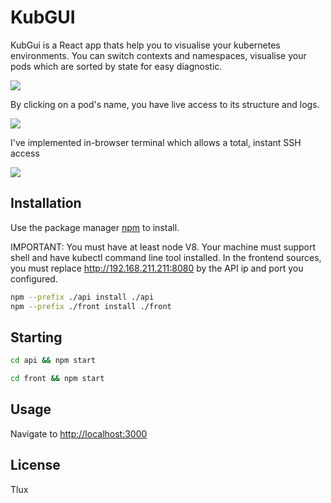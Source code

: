 # KubGUI

KubGui is a React app thats help you to visualise your kubernetes environments.
You can switch contexts and namespaces, visualise your pods which are sorted by state for easy diagnostic.

![](https://i.imgur.com/P6Qg7tK.png)


By clicking on a pod's name, you have live access to its structure and logs.

![](https://i.imgur.com/dMvKFPu.png)

I've implemented in-browser terminal which allows a total, instant SSH access

![](https://i.imgur.com/yRBXqhj.png)

## Installation

Use the package manager [npm](http://npmjs.com) to install.

IMPORTANT: You must have at least node V8. Your machine must support shell and have kubectl command line tool installed.
In the frontend sources, you must replace http://192.168.211.211:8080 by the API ip and port you configured.


```bash
npm --prefix ./api install ./api
npm --prefix ./front install ./front
```

## Starting
```bash
cd api && npm start
```
```bash
cd front && npm start
```
## Usage

Navigate to [http://localhost:3000](http://localhost:3000)

## License
Tlux
